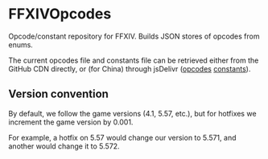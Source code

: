 # FFXIVOpcodes
Opcode/constant repository for FFXIV. Builds JSON stores of opcodes from enums.

The current opcodes file and constants file can be retrieved either from the GitHub CDN directly, or (for China) through jsDelivr ([opcodes](https://cdn.jsdelivr.net/gh/karashiiro/FFXIVOpcodes@latest/opcodes.min.json) [constants](https://cdn.jsdelivr.net/gh/karashiiro/FFXIVOpcodes@latest/constants.min.json)).

## Version convention
By default, we follow the game versions (4.1, 5.57, etc.), but for hotfixes we increment the game version by 0.001.

For example, a hotfix on 5.57 would change our version to 5.571, and another would change it to 5.572.